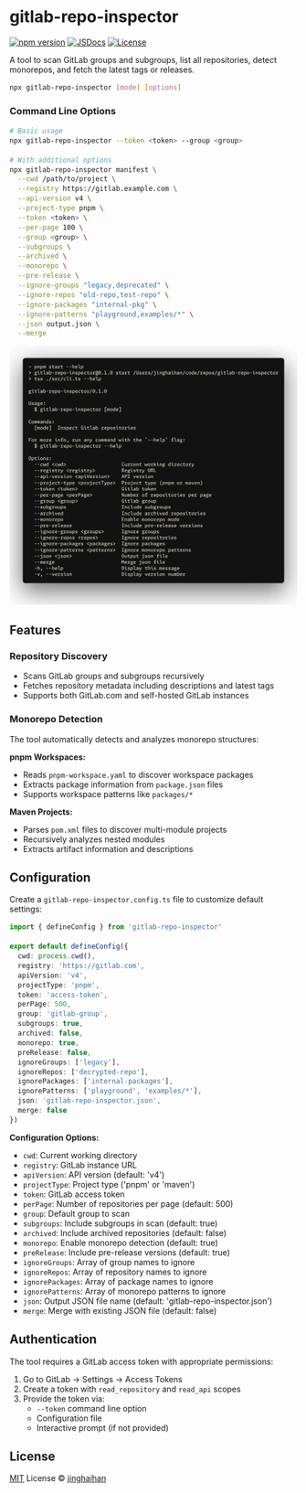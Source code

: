 # gitlab-repo-inspector

[![npm version][npm-version-src]][npm-version-href]
[![JSDocs][jsdocs-src]][jsdocs-href]
[![License][license-src]][license-href]

A tool to scan GitLab groups and subgroups, list all repositories, detect monorepos, and fetch the latest tags or releases.

```bash
npx gitlab-repo-inspector [mode] [options]
```

### Command Line Options

```bash
# Basic usage
npx gitlab-repo-inspector --token <token> --group <group>

# With additional options
npx gitlab-repo-inspector manifest \
  --cwd /path/to/project \
  --registry https://gitlab.example.com \
  --api-version v4 \
  --project-type pnpm \
  --token <token> \
  --per-page 100 \
  --group <group> \
  --subgroups \
  --archived \
  --monorepo \
  --pre-release \
  --ignore-groups "legacy,deprecated" \
  --ignore-repos "old-repo,test-repo" \
  --ignore-packages "internal-pkg" \
  --ignore-patterns "playground,examples/*" \
  --json output.json \
  --merge
```

<p align='center'>
<img src='./assets/help.png' />
</p>

## Features

### Repository Discovery
- Scans GitLab groups and subgroups recursively
- Fetches repository metadata including descriptions and latest tags
- Supports both GitLab.com and self-hosted GitLab instances

### Monorepo Detection
The tool automatically detects and analyzes monorepo structures:

**pnpm Workspaces:**
- Reads `pnpm-workspace.yaml` to discover workspace packages
- Extracts package information from `package.json` files
- Supports workspace patterns like `packages/*`

**Maven Projects:**
- Parses `pom.xml` files to discover multi-module projects
- Recursively analyzes nested modules
- Extracts artifact information and descriptions

## Configuration

Create a `gitlab-repo-inspector.config.ts` file to customize default settings:

```ts
import { defineConfig } from 'gitlab-repo-inspector'

export default defineConfig({
  cwd: process.cwd(),
  registry: 'https://gitlab.com',
  apiVersion: 'v4',
  projectType: 'pnpm',
  token: 'access-token',
  perPage: 500,
  group: 'gitlab-group',
  subgroups: true,
  archived: false,
  monorepo: true,
  preRelease: false,
  ignoreGroups: ['legacy'],
  ignoreRepos: ['decrypted-repo'],
  ignorePackages: ['internal-packages'],
  ignorePatterns: ['playground', 'examples/*'],
  json: 'gitlab-repo-inspector.json',
  merge: false
})
```

**Configuration Options:**
- `cwd`: Current working directory
- `registry`: GitLab instance URL
- `apiVersion`: API version (default: 'v4')
- `projectType`: Project type ('pnpm' or 'maven')
- `token`: GitLab access token
- `perPage`: Number of repositories per page (default: 500)
- `group`: Default group to scan
- `subgroups`: Include subgroups in scan (default: true)
- `archived`: Include archived repositories (default: false)
- `monorepo`: Enable monorepo detection (default: true)
- `preRelease`: Include pre-release versions (default: true)
- `ignoreGroups`: Array of group names to ignore
- `ignoreRepos`: Array of repository names to ignore
- `ignorePackages`: Array of package names to ignore
- `ignorePatterns`: Array of monorepo patterns to ignore
- `json`: Output JSON file name (default: 'gitlab-repo-inspector.json')
- `merge`: Merge with existing JSON file (default: false)

## Authentication

The tool requires a GitLab access token with appropriate permissions:

1. Go to GitLab → Settings → Access Tokens
2. Create a token with `read_repository` and `read_api` scopes
3. Provide the token via:
   - `--token` command line option
   - Configuration file
   - Interactive prompt (if not provided)

## License

[MIT](./LICENSE) License © [jinghaihan](https://github.com/jinghaihan)

<!-- Badges -->

[npm-version-src]: https://img.shields.io/npm/v/gitlab-repo-inspector?style=flat&colorA=080f12&colorB=1fa669
[npm-version-href]: https://npmjs.com/package/gitlab-repo-inspector
[npm-downloads-src]: https://img.shields.io/npm/dm/gitlab-repo-inspector?style=flat&colorA=080f12&colorB=1fa669
[npm-downloads-href]: https://npmjs.com/package/gitlab-repo-inspector
[bundle-src]: https://img.shields.io/bundlephobia/minzip/gitlab-repo-inspector?style=flat&colorA=080f12&colorB=1fa669&label=minzip
[bundle-href]: https://bundlephobia.com/result?p=gitlab-repo-inspector
[license-src]: https://img.shields.io/badge/license-MIT-blue.svg?style=flat&colorA=080f12&colorB=1fa669
[license-href]: https://github.com/jinghaihan/gitlab-repo-inspector/LICENSE
[jsdocs-src]: https://img.shields.io/badge/jsdocs-reference-080f12?style=flat&colorA=080f12&colorB=1fa669
[jsdocs-href]: https://www.jsdocs.io/package/gitlab-repo-inspector
